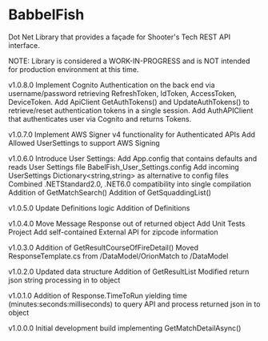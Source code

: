 # BabbelFish
Dot Net Library that provides a façade for Shooter's Tech REST API interface.

NOTE: Library is considered a WORK-IN-PROGRESS and is NOT intended for production environment at this time.

v1.0.8.0
Implement Cognito Authentication on the back end via username/password retrieving RefreshToken, IdToken, AccessToken, DeviceToken.
Add ApiClient GetAuthTokens() and UpdateAuthTokens() to retrieve/reset authentication tokens in a single session.
Add AuthAPIClient that authenticates user via Cognito and returns Tokens.

v1.0.7.0
Implement AWS Signer v4 functionality for Authenticated APIs
Add Allowed UserSettings to support AWS Signing

v1.0.6.0
Introduce User Settings: 
 Add App.config that contains defaults and reads User Settings file BabelFish_User_Settings.config
 Add incoming UserSettings Dictionary<string,string> as alternative to config files
Combined .NETStandard2.0, .NET6.0 compatibility into single compilation
Addition of GetMatchSearch()
Addition of GetSquaddingList()

v1.0.5.0
Update Definitions logic
Addition of Definitions

v1.0.4.0
Move Message Response out of returned object
Add Unit Tests Project
Add self-contained External API for zipcode information

v1.0.3.0
Addition of GetResultCourseOfFireDetail()
Moved ResponseTemplate.cs from /DataModel/OrionMatch to /DataModel

v1.0.2.0
Updated data structure
Addition of GetResultList
Modified return json string processing in to object

v1.0.1.0
Addition of Response.TimeToRun yielding time (minutes:seconds:milliseconds) to query API and process returned json in to object

v1.0.0.0
Initial development build implementing GetMatchDetailAsync()
